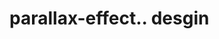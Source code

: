 # parallax-effect.. desgin                                                                                                                                                                                                                                                                                                                                               
